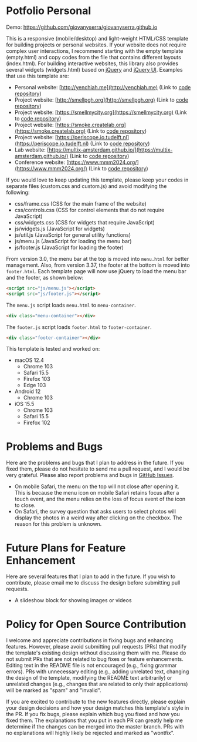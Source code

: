 # Potfolio Personal
Demo: https://github.com/giovanyserra/giovanyserra.github.io

This is a responsive (mobile/desktop) and light-weight HTML/CSS template for building projects or personal websites. If your website does not require complex user interactions, I recommend starting with the empty template (empty.html) and copy codes from the file that contains different layouts (index.html). For building interactive websites, this library also provides several widgets (widgets.html) based on [jQuery](https://jquery.com/) and [jQuery UI](https://jqueryui.com/). Examples that use this template are:
- Personal website: [http://yenchiah.me](http://yenchiah.me) (Link to [code repository](https://github.com/yenchiah/yenchiah.github.io))
- Project website: [http://smellpgh.org](http://smellpgh.org) (Link to [code repository](https://github.com/CMU-CREATE-Lab/smell-pittsburgh-website))
- Project website: [https://smellmycity.org](https://smellmycity.org) (Link to [code repository](https://github.com/CMU-CREATE-Lab/smell-my-city-website))
- Project website: [https://smoke.createlab.org](https://smoke.createlab.org) (Link to [code repository](https://github.com/CMU-CREATE-Lab/video-labeling-tool))
- Project website: [https://periscope.io.tudelft.nl](https://periscope.io.tudelft.nl) (Link to [code repository](https://github.com/TUD-KInD/COCTEAU-TUD))
- Lab website: [https://multix-amsterdam.github.io/](https://multix-amsterdam.github.io/) (Link to [code repository](https://github.com/MultiX-Amsterdam/multix-amsterdam.github.io))
- Conference website: [https://www.mmm2024.org/](https://www.mmm2024.org/) (Link to [code repository](https://github.com/MultiX-Amsterdam/MMM24-website))

If you would love to keep updating this template, please keep your codes in separate files (custom.css and custom.js) and avoid modifying the following:
- css/frame.css (CSS for the main frame of the website)
- css/controls.css (CSS for control elements that do not require JavaScript)
- css/widgets.css (CSS for widgets that require JavaScript)
- js/widgets.js (JavaScript for widgets)
- js/util.js (JavaScript for general utility functions)
- js/menu.js (JavaScript for loading the menu bar)
- js/footer.js (JavaScript for loading the footer)

From version 3.0, the menu bar at the top is moved into `menu.html` for better management. Also, from version 3.37, the footer at the bottom is moved into `footer.html`. Each template page will now use jQuery to load the menu bar and the footer, as shown below:
```html
<script src="js/menu.js"></script>
<script src="js/footer.js"></script>
```
The `menu.js` script loads `menu.html` to `menu-container`.
```html
<div class="menu-container"></div>
```
The `footer.js` script loads `footer.html` to `footer-container`.
```html
<div class="footer-container"></div>
```

This template is tested and worked on:
- macOS 12.4
  - Chrome 103
  - Safari 15.5
  - Firefox 103
  - Edge 103
- Android 12
  - Chrome 103
- iOS 15.5
  - Chrome 103
  - Safari 15.5
  - Firefox 102

# Problems and Bugs
Here are the problems and bugs that I plan to address in the future. If you fixed them, please do not hesitate to send me a pull request, and I would be very grateful. Please also report problems and bugs in [GitHub Issues](https://github.com/yenchiah/project-website-template/issues).

- On mobile Safari, the menu on the top will not close after opening it. This is because the menu icon on mobile Safari retains focus after a touch event, and the menu relies on the loss of focus event of the icon to close.
- On Safari, the survey question that asks users to select photos will display the photos in a weird way after clicking on the checkbox. The reason for this problem is unknown.

# Future Plans for Feature Enhancement
Here are several features that I plan to add in the future. If you wish to contribute, please email me to discuss the design before submitting pull requests.

- A slideshow block for showing images or videos

# Policy for Open Source Contribution
I welcome and appreciate contributions in fixing bugs and enhancing features. However, please avoid submitting pull requests (PRs) that modify the template's existing design without discussing them with me. Please do not submit PRs that are not related to bug fixes or feature enhancements. Editing text in the README file is not encouraged (e.g., fixing grammar errors). PRs with unnecessary editing (e.g., adding unrelated text, changing the design of the template, modifying the README text arbitrarily) or unrelated changes (e.g., changes that are related to only their applications) will be marked as "spam" and "invalid".

If you are excited to contribute to the new features directly, please explain your design decisions and how your design matches this template's style in the PR. If you fix bugs, please explain which bug you fixed and how you fixed them. The explanations that you put in each PR can greatly help me determine if the changes can be merged into the master branch. PRs with no explanations will highly likely be rejected and marked as "wontfix".

